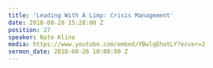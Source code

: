 ```yaml
---
title: 'Leading With A Limp: Crisis Management'
date: 2018-08-28 15:28:00 Z
position: 27
speaker: Nate Kline
media: https://www.youtube.com/embed/YBwlqEhotLY?ecver=2
sermon_date: 2018-08-26 10:00:00 Z
---
```


